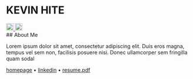 # KEVIN HITE
<a href="https://x.com/kevinhite_" title="kevin hite on twitter/x">
 <img alt="kevin hite on twitter/x" src="https://skillicons.dev/icons?i=twitter" style="height:20px;width:20px;"/>
</a>
<a href="https://www.instagram.com/kevinhite.jpg/" title="kevin hite on instagram">
 <img alt="kevin hite on instagram" src="https://skillicons.dev/icons?i=instagram" style="height:20px;width:20px;"/>
</a> <br/>
## About Me
<p align="left">Lorem ipsum dolor sit amet, consectetur adipiscing elit. Duis eros magna, tempus vel sem non, facilisis posuere nisi. Donec ullamcorper sem fringilla quam sodal</p>
<a href="https://kevinhite.com/" title="hkevin hite's omepage">homepage</a> • <a href="https://linkedin.com/in/kevhite" title="kevin hite on linkedin">linkedin</a> • <a href="/docs/resume.pdf" title="resume"><resume class="kevin hite's pdf">resume.pdf</resume></a>
